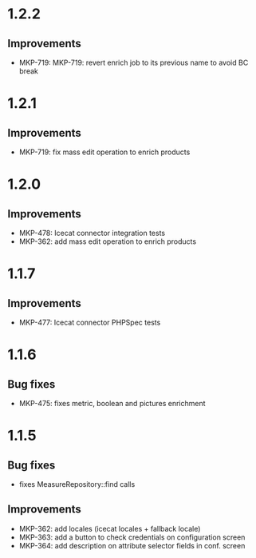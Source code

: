 # 1.2.2
## Improvements
- MKP-719: MKP-719: revert enrich job to its previous name to avoid BC break

# 1.2.1
## Improvements
- MKP-719: fix mass edit operation to enrich products

# 1.2.0
## Improvements
- MKP-478: Icecat connector integration tests
- MKP-362: add mass edit operation to enrich products

# 1.1.7
## Improvements
- MKP-477: Icecat connector PHPSpec tests

# 1.1.6
## Bug fixes
- MKP-475: fixes metric, boolean and pictures enrichment 

# 1.1.5
## Bug fixes
- fixes MeasureRepository::find calls

## Improvements
- MKP-362: add locales (icecat locales + fallback locale)
- MKP-363: add a button to check credentials on configuration screen
- MKP-364: add description on attribute selector fields in conf. screen

